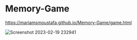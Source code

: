 ﻿# Memory-Game 
https://mariamsmoustafa.github.io/Memory-Game/game.html

![Screenshot 2023-02-19 232941](https://user-images.githubusercontent.com/99190135/219976327-4599d097-7bd4-4893-b72b-369488d992da.png)
